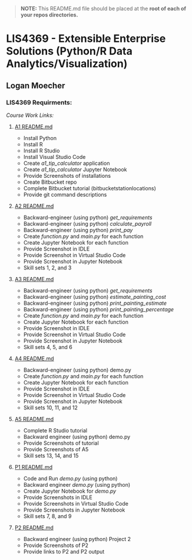 > **NOTE:** This README.md file should be placed at the **root of each of your repos directories.**

# LIS4369 - Extensible Enterprise Solutions (Python/R Data Analytics/Visualization)

## Logan Moecher

### LIS4369 Requirments:

*Course Work Links:*

1. [A1 README.md](a1/README.md "My A1 README.md file")
    - Install Python
    - Install R 
    - Install R Studio
    - Install Visual Studio Code
    - Create *a1_tip_calculator* application 
    - Create *a1_tip_calculator* Jupyter Notebook
    - Provide Screenshots of installations
    - Create Bitbucket repo
    - Complete Bitbucket tutorial (bitbucketstationlocations)
    - Provide git command descriptions

2. [A2 README.md](a2/README.md "My A2 README.md file")
    - Backward-engineer (using python) *get_requirements* 
    - Backward-engineer (using python) *calculate_payroll* 
    - Backward-engineer (using python) *print_pay* 
    - Create *function.py* and *main.py* for each function
    - Create Jupyter Notebook for each function
    - Provide Screenshot in IDLE
    - Provide Screenshot in Virtual Studio Code
    - Provide Screenshot in Jupyter Notebook
    - Skill sets 1, 2, and 3

3. [A3 README.md](a3/README.md "My A3 README.md file")
    - Backward-engineer (using python) *get_requirements* 
    - Backward-engineer (using python) *estimate_painting_cost* 
    - Backward-engineer (using python) *print_painting_estimate*
    - Backward-engineer (using python) *print_painting_percentage*
    - Create *function.py* and *main.py* for each function
    - Create Jupyter Notebook for each function
    - Provide Screenshot in IDLE
    - Provide Screenshot in Virtual Studio Code
    - Provide Screenshot in Jupyter Notebook
    - Skill sets 4, 5, and 6

4. [A4 README.md](a4/README.md "My A4 README.md file")
    - Backward-engineer (using python) demo.py
    - Create *function.py* and *main.py* for each function
    - Create Jupyter Notebook for each function
    - Provide Screenshot in IDLE
    - Provide Screenshot in Virtual Studio Code
    - Provide Screenshot in Jupyter Notebook
    - Skill sets 10, 11, and 12

5. [A5 README.md](a5/README.md "My A5 README.md file")
    - Complete R Studio tutorial
    - Backward engineer (using python) demo.py
    - Provide Screenshots of tutorial
    - Provide Screenshots of A5
    - Skill sets 13, 14, and 15

6. [P1 README.md](p1/README.md "My P1 README.md file")
    - Code and Run *demo.py* (using python)
    - Backward engineer *demo.py* (using python)
    - Create Jupyter Notebook for *demo.py*
    - Provide Screenshots in IDLE
    - Provide Screenshots in Virtual Studio Code
    - Provide Screenshots in Jupyter Notebook
    - Skill sets 7, 8, and 9
    

7. [P2 README.md](p2/README.md "My P2 README.md file")
    - Backward engineer (using python) Project 2
    - Provide Screenshots of P2
    - Provide links to P2 and P2 output
